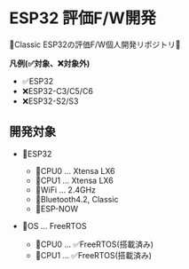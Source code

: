 # ESP32 評価F/W開発
📍Classic ESP32の評価F/W個人開発リポジトリ🥳

**凡例(✅対象、❌対象外)**

- ✅ESP32
- ❌ESP32-C3/C5/C6
- ❌ESP32-S2/S3

## 開発対象
- 📍ESP32
  - 📍CPU0 ... Xtensa LX6
  - 📍CPU1 ... Xtensa LX6
  - 🛜WiFi ... 2.4GHz
  - 🛜Bluetooth4.2, Classic
  - 🛜ESP-NOW

- 📍OS ... FreeRTOS
  - 📍CPU0 ... ✅FreeRTOS(搭載済み)
  - 📍CPU1 ... ✅FreeRTOS(搭載済み)
